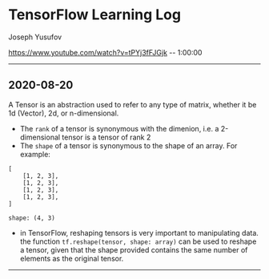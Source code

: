 # TensorFlow Learning Log

Joseph Yusufov

https://www.youtube.com/watch?v=tPYj3fFJGjk -- 1:00:00
***
## 2020-08-20
A Tensor is an abstraction used to refer to any type of matrix, whether it be 1d (Vector), 2d, or n-dimensional.
- The `rank` of a tensor is synonymous with the dimenion, i.e. a 2-dimensional tensor is a tensor of rank 2
- The `shape` of a tensor is synonymous to the shape of an array. For example:
~~~
[
    [1, 2, 3],
    [1, 2, 3],
    [1, 2, 3],
    [1, 2, 3],
]

shape: (4, 3)
~~~
- in TensorFlow, reshaping tensors is very important to manipulating data. the function `tf.reshape(tensor, shape: array)` can be used to reshape a tensor, given that the shape provided contains the same number of elements as the original tensor.
***
